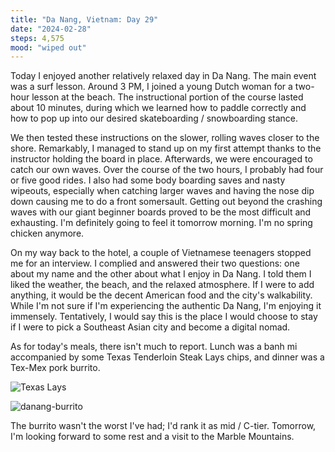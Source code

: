 ```yaml
---
title: "Da Nang, Vietnam: Day 29"
date: "2024-02-28"
steps: 4,575
mood: "wiped out"
---
```


Today I enjoyed another relatively relaxed day in Da Nang. The main event was a surf lesson. Around 3 PM, I joined a young Dutch woman for a two-hour lesson at the beach. The instructional portion of the course lasted about 10 minutes, during which we learned how to paddle correctly and how to pop up into our desired skateboarding / snowboarding stance.

We then tested these instructions on the slower, rolling waves closer to the shore. Remarkably, I managed to stand up on my first attempt thanks to the instructor holding the board in place. Afterwards, we were encouraged to catch our own waves. Over the course of the two hours, I probably had four or five good rides. I also had some body boarding saves and nasty wipeouts, especially when catching larger waves and having the nose dip down causing me to do a front somersault. Getting out beyond the crashing waves with our giant beginner boards proved to be the most difficult and exhausting. I'm definitely going to feel it tomorrow morning. I'm no spring chicken anymore.

On my way back to the hotel, a couple of Vietnamese teenagers stopped me for an interview. I complied and answered their two questions: one about my name and the other about what I enjoy in Da Nang. I told them I liked the weather, the beach, and the relaxed atmosphere. If I were to add anything, it would be the decent American food and the city's walkability. While I'm not sure if I'm experiencing the authentic Da Nang, I'm enjoying it immensely. Tentatively, I would say this is the place I would choose to stay if I were to pick a Southeast Asian city and become a digital nomad.

As for today's meals, there isn't much to report. Lunch was a banh mi accompanied by some Texas Tenderloin Steak Lays chips, and dinner was a Tex-Mex pork burrito.

![Texas Lays](/images/texas-lays.jpeg)

![danang-burrito](/images/danang-burrito.jpeg)

The burrito wasn't the worst I've had; I'd rank it as mid / C-tier. Tomorrow, I'm looking forward to some rest and a visit to the Marble Mountains.
